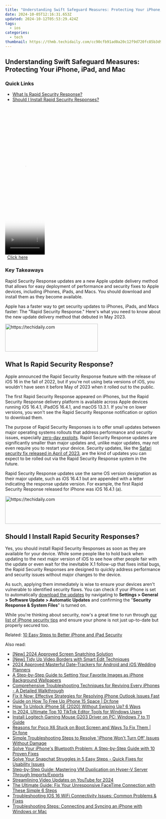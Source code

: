 ```yaml
---
title: "Understanding Swift Safeguard Measures: Protecting Your iPhone, iPad, and Mac"
date: 2024-10-05T12:16:31.653Z
updated: 2024-10-12T05:53:29.424Z
tags:
  - ios
categories:
  - tech
thumbnail: https://thmb.techidaily.com/cc90cfb91ad0a20c12f9d720fc85b3d9e0382268e1d979284c574fcec450998c.jpg
---
```


## Understanding Swift Safeguard Measures: Protecting Your iPhone, iPad, and Mac

### Quick Links

* [What Is Rapid Security Response?](https://extra-information.techidaily.com/seamless-iphone-photo-and-video-transfers-guide/)
* [Should I Install Rapid Security Responses?](https://digital-screen-recording.techidaily.com/zoom-webinar-basics-for-beginners-and-those-new-to-virtual-events/)

<!-- affiliate ads begin -->
<span id="1938136">
					<video width="128" height="480" style="cursor:pointer"
           poster="//a.impactradius-go.com/display-clicktoplayimage/1938136.png"
           onclick="if(!this.playClicked){this.play();this.setAttribute('controls',true);this.playClicked=true;}">
	   <source src="//a.impactradius-go.com/display-ad/22993-1938136">
	   <img src="//a.impactradius-go.com/display-clicktoplayimage/1938136.png" style="border: none; height: 100%; width: 100%; object-fit: contain">
	</video>
	<div style="width:80px;text-align:center"><a href="javascript:window.open(decodeURIComponent('https%3A%2F%2Fhomestyler.sjv.io%2Fc%2F5597632%2F1938136%2F22993'), '_blank');void(0);">Click here</a></div>
</span>
<img height="0" width="0" src="https://imp.pxf.io/i/5597632/1938136/22993" style="position:absolute;visibility:hidden;" border="0" />
<!-- affiliate ads end -->

### Key Takeaways

 Rapid Security Response updates are a new Apple update delivery method that allows for easy deployment of performance and security fixes to Apple devices, including iPhones, iPads, and Macs. You should download and install them as they become available.

 Apple has a faster way to get security updates to iPhones, iPads, and Macs faster: The "Rapid Security Response." Here's what you need to know about the new update delivery method that debuted in May 2023.

<!-- affiliate ads begin -->
<a href="https://aligracehair.sjv.io/c/5597632/2012429/19272" target="_top" id="2012429">
  <img src="//a.impactradius-go.com/display-ad/19272-2012429" border="0" alt="https://techidaily.com" width="300" height="90"/>
</a>
<img height="0" width="0" src="https://aligracehair.sjv.io/i/5597632/2012429/19272" style="position:absolute;visibility:hidden;" border="0" />
<!-- affiliate ads end -->

##  What Is Rapid Security Response?

 Apple announced the Rapid Security Response feature with the release of iOS 16 in the fall of 2022, but if you're not using beta versions of iOS, you wouldn't have seen it before May of 2023 when it rolled out to the public.

 The first Rapid Security Response appeared on iPhones, but the Rapid Security Response delivery platform is available across Apple devices running iOS 16.4.1, iPadOS 16.4.1, and macOS 13.3.1\. If you're on lower versions, you won't see the Rapid Security Response notification or option to download them.

 The purpose of Rapid Security Responses is to offer small updates between major operating systems rollouts that address performance and security issues, especially [zero-day exploits](https://facebook-video-share.techidaily.com/new-the-hidden-costs-of-youtube-earning/). Rapid Security Response updates are significantly smaller than major updates and, unlike major updates, may not even require you to restart your device. Security updates, like the [Safari security fix released in April of 2023](https://mondly-stories.techidaily.com/navigate-the-czech-language-web-based-quickly-and-comfortably/), are the kind of updates you can expect to be rolled out via the Rapid Security Response system in the future.

 Rapid Security Response updates use the same OS version designation as their major update, such as iOS 16.4.1 but are appended with a letter indicating the response update version. For example, the first Rapid Security Response released for iPhone was iOS 16.4.1 (a).

<!-- affiliate ads begin -->
<a href="https://appsumo.8odi.net/c/5597632/2037358/7443" target="_top" id="2037358">
  <img src="//a.impactradius-go.com/display-ad/7443-2037358" border="0" alt="https://techidaily.com" width="728" height="90"/>
</a>
<img height="0" width="0" src="https://appsumo.8odi.net/i/5597632/2037358/7443" style="position:absolute;visibility:hidden;" border="0" />
<!-- affiliate ads end -->

##  Should I Install Rapid Security Responses?

 Yes, you should install Rapid Security Responses as soon as they are available for your device. While some people like to hold back when updating to the next major version of iOS to see how other people fair with the update or even wait for the inevitable X.1 follow-up that fixes initial bugs, the Rapid Security Responses are designed to quickly address performance and security issues without major changes to the device.

 As such, applying them immediately is wise to ensure your devices aren't vulnerable to identified security flaws. You can check if your iPhone is set to automatically [download the updates](https://screen-video-capture.techidaily.com/updated-in-2024-premium-webcam-guide-5-best-options-with-mic-integration/) by navigating to **Settings > General > Software Update > Automatic Updates** and confirming the "**Security Response & System Files**" is turned on.

 While you're thinking about security, now's a great time to run through [our list of iPhone security tips](https://article-posts.techidaily.com/2024-approved-innovative-photography-with-insights-into-lut-use/) and ensure your phone is not just up-to-date but properly secured too.

Related: [10 Easy Steps to Better iPhone and iPad Security](https://article-posts.techidaily.com/2024-approved-innovative-photography-with-insights-into-lut-use/)

<ins class="adsbygoogle"
     style="display:block"
     data-ad-format="autorelaxed"
     data-ad-client="ca-pub-7571918770474297"
     data-ad-slot="1223367746"></ins>

<ins class="adsbygoogle"
     style="display:block"
     data-ad-client="ca-pub-7571918770474297"
     data-ad-slot="8358498916"
     data-ad-format="auto"
     data-full-width-responsive="true"></ins>

<span class="atpl-alsoreadstyle">Also read:</span>
<div><ul>
<li><a href="https://video-capture.techidaily.com/new-2024-approved-screen-snatching-solution/"><u>[New] 2024 Approved Screen Snatching Solution</u></a></li>
<li><a href="https://screen-activity-recording.techidaily.com/new-tidy-up-video-borders-with-smart-edit-techniques/"><u>[New] Tidy Up Video Borders with Smart Edit Techniques</u></a></li>
<li><a href="https://vp-tips.techidaily.com/2024-approved-masterful-date-trackers-for-android-and-ios-wedding-planners/"><u>2024 Approved Masterful Date-Trackers for Android and iOS Wedding Planners</u></a></li>
<li><a href="https://os-tips.techidaily.com/a-step-by-step-guide-to-setting-your-favorite-images-as-iphone-background-wallpapers/"><u>A Step-by-Step Guide to Setting Your Favorite Images as iPhone Background Wallpapers</u></a></li>
<li><a href="https://os-tips.techidaily.com/comprehensive-troubleshooting-techniques-for-reviving-every-iphones-a-detailed-walkthrough/"><u>Comprehensive Troubleshooting Techniques for Reviving Every iPhones - A Detailed Walkthrough</u></a></li>
<li><a href="https://os-tips.techidaily.com/fix-it-now-effective-strategies-for-resolving-iphone-outlook-issues-fast/"><u>Fix It Now: Effective Strategies for Resolving iPhone Outlook Issues Fast</u></a></li>
<li><a href="https://phone-solutions.techidaily.com/guide-on-how-to-free-up-iphone-15-space-drfone-by-drfone-ios-full-data-eraser-ios-full-data-eraser/"><u>Guide on How To Free Up iPhone 15 Space | Dr.fone</u></a></li>
<li><a href="https://ios-unlock.techidaily.com/how-to-unlock-iphone-se-2020-without-swiping-up-6-ways-by-drfone-ios/"><u>How To Unlock iPhone SE (2020) Without Swiping Up? 6 Ways</u></a></li>
<li><a href="https://tiktok-clips.techidaily.com/in-2024-ultimate-top-10-tiktok-editor-tools-for-windows-users/"><u>In 2024, Ultimate Top 10 TikTok Editor Tools for Windows Users</u></a></li>
<li><a href="https://win-dash.techidaily.com/install-logitech-gaming-mouse-g203-driver-on-pc-windows-7-to-11-guide/"><u>Install Logitech Gaming Mouse G203 Driver on PC: Windows 7 to 11 Guide</u></a></li>
<li><a href="https://fix-guide.techidaily.com/reasons-for-poco-x6-stuck-on-boot-screen-and-ways-to-fix-them-drfone-by-drfone-fix-android-problems-fix-android-problems/"><u>Reasons for Poco X6 Stuck on Boot Screen and Ways To Fix Them | Dr.fone</u></a></li>
<li><a href="https://os-tips.techidaily.com/simple-troubleshooting-steps-to-resolve-iphone-wont-turn-off-issues-without-damage/"><u>Simple Troubleshooting Steps to Resolve 'iPhone Won't Turn Off' Issues Without Damage</u></a></li>
<li><a href="https://os-tips.techidaily.com/solve-your-iphones-bluetooth-problem-a-step-by-step-guide-with-10-proven-fixes/"><u>Solve Your iPhone's Bluetooth Problem: A Step-by-Step Guide with 10 Proven Fixes</u></a></li>
<li><a href="https://os-tips.techidaily.com/solve-your-snapchat-struggles-in-5-easy-steps-quick-fixes-for-usability-issues/"><u>Solve Your Snapchat Struggles in 5 Easy Steps - Quick Fixes for Usability Issues</u></a></li>
<li><a href="https://win-community.techidaily.com/step-by-step-guide-mastering-vm-duplication-on-hyper-v-server-through-importsexports/"><u>Step-by-Step Guide: Mastering VM Duplication on Hyper-V Server Through Imports/Exports</u></a></li>
<li><a href="https://youtube-data.techidaily.com/mlining-video-updates-on-youtube-for-2024/"><u>Streamlining Video Updates on YouTube for 2024</u></a></li>
<li><a href="https://os-tips.techidaily.com/the-ultimate-guide-fix-your-unresponsive-facetime-connection-with-these-simple-6-steps/"><u>The Ultimate Guide: Fix Your Unresponsive FaceTime Connection with These Simple 6 Steps</u></a></li>
<li><a href="https://os-tips.techidaily.com/troubleshooting-ios-16-wifi-connectivity-issues-common-problems-and-fixes/"><u>Troubleshooting IOS 16 WiFi Connectivity Issues: Common Problems & Fixes</u></a></li>
<li><a href="https://os-tips.techidaily.com/troubleshooting-steps-connecting-and-syncing-an-iphone-with-windows-or-mac/"><u>Troubleshooting Steps: Connecting and Syncing an iPhone with Windows or Mac</u></a></li>
</ul></div>

